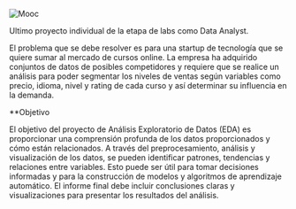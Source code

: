 ![Mooc](https://user-images.githubusercontent.com/98140364/216003456-a4a9bbba-9caf-42cd-a7b4-4f142d2e6b5b.PNG)

Ultimo proyecto individual de la etapa de labs como Data Analyst.

El problema que se debe resolver es para una startup de tecnología que se quiere sumar al mercado de cursos online. La empresa ha adquirido conjuntos de datos de posibles competidores y requiere que se realice un análisis para poder segmentar los niveles de ventas según variables como precio, idioma, nivel y rating de cada curso y así determinar su influencia en la demanda.

**Objetivo

El objetivo del proyecto de Análisis Exploratorio de Datos (EDA) es proporcionar una comprensión profunda de los datos proporcionados y cómo están relacionados. A través del preprocesamiento, análisis y visualización de los datos, se pueden identificar patrones, tendencias y relaciones entre variables. Esto puede ser útil para tomar decisiones informadas y para la construcción de modelos y algoritmos de aprendizaje automático. El informe final debe incluir conclusiones claras y visualizaciones para presentar los resultados del análisis.


